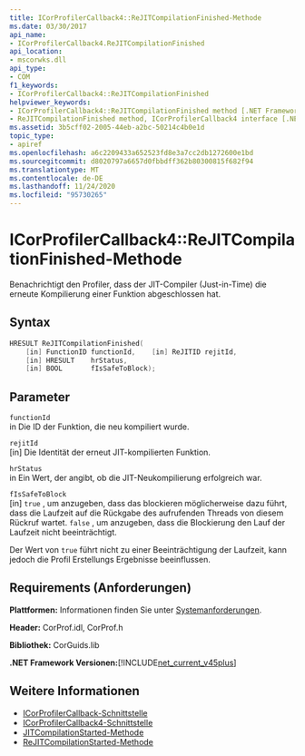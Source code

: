 ```yaml
---
title: ICorProfilerCallback4::ReJITCompilationFinished-Methode
ms.date: 03/30/2017
api_name:
- ICorProfilerCallback4.ReJITCompilationFinished
api_location:
- mscorwks.dll
api_type:
- COM
f1_keywords:
- ICorProfilerCallback4::ReJITCompilationFinished
helpviewer_keywords:
- ICorProfilerCallback4::ReJITCompilationFinished method [.NET Framework profiling]
- ReJITCompilationFinished method, ICorProfilerCallback4 interface [.NET Framework profiling]
ms.assetid: 3b5cff02-2005-44eb-a2bc-50214c4b0e1d
topic_type:
- apiref
ms.openlocfilehash: a6c2209433a652523fd8e3a7cc2db1272600e1bd
ms.sourcegitcommit: d8020797a6657d0fbbdff362b80300815f682f94
ms.translationtype: MT
ms.contentlocale: de-DE
ms.lasthandoff: 11/24/2020
ms.locfileid: "95730265"
---
```

# <a name="icorprofilercallback4rejitcompilationfinished-method"></a>ICorProfilerCallback4::ReJITCompilationFinished-Methode

Benachrichtigt den Profiler, dass der JIT-Compiler (Just-in-Time) die erneute Kompilierung einer Funktion abgeschlossen hat.  
  
## <a name="syntax"></a>Syntax  
  
```cpp  
HRESULT ReJITCompilationFinished(  
    [in] FunctionID functionId,    [in] ReJITID rejitId,  
    [in] HRESULT    hrStatus,  
    [in] BOOL       fIsSafeToBlock);  
```  
  
## <a name="parameters"></a>Parameter  

 `functionId`  
 in Die ID der Funktion, die neu kompiliert wurde.  
  
 `rejitId`  
 [in] Die Identität der erneut JIT-kompilierten Funktion.  
  
 `hrStatus`  
 in Ein Wert, der angibt, ob die JIT-Neukompilierung erfolgreich war.  
  
 `fIsSafeToBlock`  
 [in] `true` , um anzugeben, dass das blockieren möglicherweise dazu führt, dass die Laufzeit auf die Rückgabe des aufrufenden Threads von diesem Rückruf wartet. `false` , um anzugeben, dass die Blockierung den Lauf der Laufzeit nicht beeinträchtigt.  
  
 Der Wert von `true` führt nicht zu einer Beeinträchtigung der Laufzeit, kann jedoch die Profil Erstellungs Ergebnisse beeinflussen.  
  
## <a name="requirements"></a>Requirements (Anforderungen)  

 **Plattformen:** Informationen finden Sie unter [Systemanforderungen](../../get-started/system-requirements.md).  
  
 **Header:** CorProf.idl, CorProf.h  
  
 **Bibliothek:** CorGuids.lib  
  
 **.NET Framework Versionen:**[!INCLUDE[net_current_v45plus](../../../../includes/net-current-v45plus-md.md)]  
  
## <a name="see-also"></a>Weitere Informationen

- [ICorProfilerCallback-Schnittstelle](icorprofilercallback-interface.md)
- [ICorProfilerCallback4-Schnittstelle](icorprofilercallback4-interface.md)
- [JITCompilationStarted-Methode](icorprofilercallback-jitcompilationstarted-method.md)
- [ReJITCompilationStarted-Methode](icorprofilercallback4-rejitcompilationstarted-method.md)
